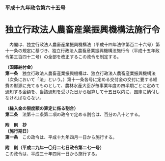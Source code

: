 ### 平成十九年政令第六十五号  
# 独立行政法人農畜産業振興機構法施行令  
　内閣は、独立行政法人農畜産業振興機構法（平成十四年法律第百二十六号）第十一条の規定に基づき、独立行政法人農畜産業振興機構法施行令（平成十五年政令第三百四十二号）の全部を改正するこの政令を制定する。  
  
**（国庫納付金）**  
**第一条**　独立行政法人農畜産業振興機構は、独立行政法人農畜産業振興機構法（次条において「法」という。）第十一条各号に定める交付金の交付に要する経費の財源に充てるものとして、農林水産大臣が毎事業年度の四半期ごとに定めて通知する金額を、当該通知を受けた日から起算して十五日以内に、国庫に納付しなければならない。  
  
**（繰入金の限度額の算定に係る割合）**  
**第二条**　法第十二条第二項の政令で定める割合は、百分の八十とする。  
  
**附　則　抄**  
**（施行期日）**  
**第一条**　この政令は、平成十九年四月一日から施行する。  
  
**附　則（平成二九年一〇月二七日政令第二七一号）**  
この政令は、平成三十年四月一日から施行する。  
  
